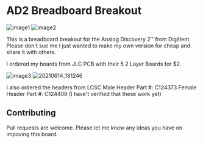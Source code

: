 
# AD2 Breadboard Breakout

![image1](https://user-images.githubusercontent.com/21117916/121978469-1e4d1780-cd3d-11eb-8a18-7402edf24a19.png)
![image2](https://user-images.githubusercontent.com/21117916/120884560-b2c6b580-c598-11eb-8961-63bb13939b9f.png)

This is a breadboard breakout for the Analog Discovery 2™ from Digitlent. Please don't sue me I just wanted to make my own version for cheap and share it with others.

I ordered my boards from JLC PCB with their 5 2 Layer Boards for $2.

![image3](https://user-images.githubusercontent.com/21117916/121977837-c06c0000-cd3b-11eb-8d44-f2b45e4469be.jpg)
![20210614_181246](https://user-images.githubusercontent.com/21117916/121979870-d8458300-cd3f-11eb-9bb7-c6888e7f46a8.jpg)



I also ordered the headers from LCSC 
Male Header Part #: C124373
Female Header Part #: C124408
(I have't verified that these work yet)

## Contributing
Pull requests are welcome. Please let me know any ideas you have on impoving this board.
